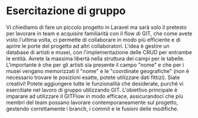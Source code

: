 #  Esercitazione di gruppo

Vi chiediamo di fare un piccolo progetto in Laravel ma sarà solo il pretesto per lavorare in team e acquisire familiarità con il flow di GIT, che come avete visto l'ultima volta, ci permette di collaborare in modo più efficiente e di aprire le porte del progetto ad altri collaboratori.
L'idea è gestire un database di artisti e musei, con l'implementazione delle CRUD per entrambe le entità.
Avrete la massima libertà nella struttura dei campi per le tabelle. L'importante è che per gli artisti sia presente il campo "nome" e che per i musei vengano memorizzati il "nome" e le "coordinate geografiche" (non è necessario trovare le posizioni esatte, potete utilizzare dati fittizi).
Siate creativi! Potete aggiungere tutte le funzionalità che desiderate, purché vi esercitiate nel lavoro di gruppo utilizzando GIT.
L'obiettivo principale è imparare ad utilizzare il GITFlow in modo efficace, assicurandoci che più membri del team possano lavorare contemporaneamente sul progetto, gestendo correttamente i branch, i commit e le fusioni delle modifiche.
